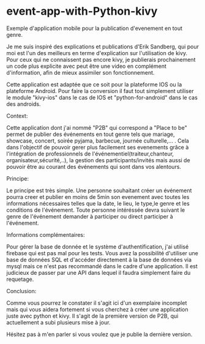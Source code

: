 # event-app-with-Python-kivy
Exemple d'application mobile pour la publication d'evenement en tout genre.

Je me suis inspiré des explications et publications d'Erik Sandberg, qui pour moi est l'un des meilleurs en terme d'explication sur l'utilisation de kivy.
Pour ceux qui ne connaissent pas encore kivy, je publierais prochainement un code plus explicite avec peut être une video en complément d'information, afin de mieux assimiler son fonctionnement.

Cette application est adaptée que ce soit pour la plateforme IOS ou la plateforme Android. Pour faire la conversion il faut tout simplement utiliser le module "kivy-ios" dans le cas de IOS et "python-for-android" dans le cas des androids.

Context:

Cette application dont j'ai nommé "P2B" qui correspond a "Place to be" permet de publier des événements en tout genre tels que mariage, showcase, concert, soirée pyjama, barbecue, journée culturelle,... . Cela dans l'objectif de pouvoir gerer plus facilement ses evenements grâce à l'intégration de professionnels de l'événementiel(traiteur,chanteur, organisateur,sécurité,..), la gestion des participants/invités mais aussi de pouvoir être au courant des événements qui sont dans vos alentours.

Principe:

Le principe est très simple. Une personne souhaitant créer un événement pourra creer et publier en moins de 5min son evenement avec toutes les informations nécessaires telles que la date, le lieu, le type,le genre et les conditions de l'événement. Toute personne intéréssée devra suivant le genre de l'événement demander à participer ou direct participer à l'événement.

Informations complémentaires:

Pour gérer la base de donnée et le système d'authentification, j'ai utilisé firebase qui est pas mal pour les tests. Vous avez la possibilité d'utiliser une base de données SQL et d'accéder directement à la base de données via mysql mais ce n'est pas recommandé dans le cadre d'une application. Il est judicieux de passer par une API dans lequel il faudra simplement faire du requetage.

Conclusion:

Comme vous pourrez le constater il s'agit ici d'un exemplaire incomplet mais qui vous aidera fortement si vous cherchez à créer une application juste avec python et kivy. Il s'agit de la première version de P2B, qui actuellement a subi plusieurs mise à jour. 

Hésitez pas à m'en parler si vous voulez que je publie la dernière version.
